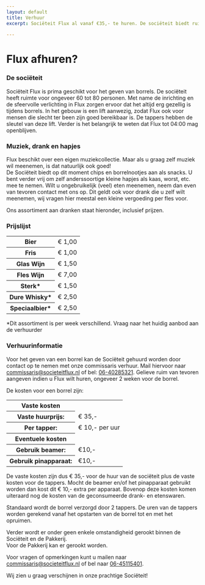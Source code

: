 ```yaml
---
layout: default
title: Verhuur
excerpt: Sociëteit Flux al vanaf €35,- te huren. De sociëteit biedt ruimte biedt aan zo'n 80 personen. Het is de ideale locatie voor onder meer afstudeerborrels, verjaardagsfeesten, dispuutsactiviteiten en nog veel meer.

---
```


# Flux afhuren?

### De sociëteit
Sociëteit Flux is prima geschikt voor het geven van borrels. De sociëteit heeft ruimte voor ongeveer 60 tot 80
personen. Met name de inrichting en de sfeervolle verlichting in Flux zorgen ervoor dat het altijd erg gezellig
is tijdens borrels. In het gebouw is een lift aanwezig, zodat Flux ook voor mensen die slecht ter been zijn goed
bereikbaar is. De tappers hebben de sleutel van deze lift. Verder is het belangrijk te weten dat Flux tot 04:00
mag openblijven.

### Muziek, drank en hapjes
Flux beschikt over een eigen muziekcollectie. Maar als u graag zelf muziek wil meenemen, is dat natuurlijk ook
goed!  
De Sociëteit biedt op dit moment chips en borrelnootjes aan als snacks. U bent verder vrij om zelf
anderssoortige kleine hapjes als kaas, worst, etc. mee te nemen. Wilt u ongebruikelijk (veel) eten meenemen,
neem dan even van tevoren contact met ons op. Dit geldt ook voor drank die u zelf wilt meenemen, wij vragen hier
meestal een kleine vergoeding per fles voor.
       
Ons assortiment aan dranken staat hieronder, inclusief prijzen.

### Prijslijst
<table>
    <tr>
        <th>Bier</th>
        <td>&euro; 1,00</td>
    </tr>
    <tr>
        <th>Fris</th>
        <td>&euro; 1,00</td>
    </tr>
    <tr>
        <th>Glas Wijn</th>
        <td>&euro; 1,50</td>
    </tr>
    <tr>
        <th>Fles Wijn</th>
        <td>&euro; 7,00</td>
    </tr>
    <tr>
        <th>Sterk*</th>
        <td>&euro; 1,50</td>
    </tr>
    <tr>
        <th>Dure Whisky*</th>
        <td>&euro; 2,50</td>
    </tr>
    <tr>
        <th>Speciaalbier*</th>
        <td>&euro; 2,50</td>
    </tr>
</table>

*Dit assortiment is per week verschillend. Vraag naar het huidig aanbod aan de verhuurder

### Verhuurinformatie
Voor het geven van een borrel kan de Sociëteit gehuurd worden door contact op te nemen met onze commissaris verhuur.
Mail hiervoor naar [commissaris@societeitflux.nl](mailto:commissaris@societeitflux.nl) of bel:
[06-40285321](tel:+31640285321). Gelieve ruim van tevoren aangeven indien u
Flux wilt huren, ongeveer 2 weken voor de borrel.

De kosten voor een borrel zijn:

<table>
    <tr>
        <th><b>Vaste kosten</b></th>
        <td></td>
    </tr>
    <tr>
        <th>Vaste huurprijs:</th>
        <td>&euro; 35,-</td>
    </tr>
    <tr>
        <th>Per tapper:</th>
        <td>&euro; 10,- per uur</td>
    </tr>
    <tr>
        <th><b>Eventuele kosten</b></th>
        <td></td>
    </tr>
    <tr>
        <th>Gebruik beamer:</th>
        <td>€10,-</td>
    </tr>
    <tr>
        <th>Gebruik pinapparaat:</th>
        <td>€10,-</td>
    </tr>
</table>

De vaste kosten zijn dus &euro; 35,- voor de huur van de sociëteit plus de vaste kosten voor de tappers. Mocht de beamer en/of het pinapparaat gebruikt worden dan kost dit &euro; 10,- extra per apparaat.
Bovenop deze kosten komen uiteraard nog de kosten van de geconsumeerde drank- en etenswaren.

Standaard wordt de borrel verzorgd door 2 tappers. De uren van de tappers worden gerekend vanaf het opstarten
van de borrel tot en met het opruimen.

Verder wordt er onder geen enkele omstandigheid gerookt binnen de Sociëteit en de Pakkerij.<br>
Voor de Pakkerij kan er gerookt worden.

Voor vragen of opmerkingen kunt u mailen naar [commissaris@societeitflux.nl](mailto:commissaris@societeitflux.nl) 
of bel naar [06-45115401](tel:+31640285321).

Wij zien u graag verschijnen in onze prachtige Sociëteit!
